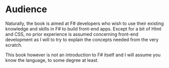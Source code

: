 # Audience

Naturally, the book is aimed at F# developers who wish to use their existing knowledge and skills in F# to build front-end apps. Except for a bit of Html and CSS, no prior experience is assumed concerning front-end development as I will to try to explain the concepts needed from the very scratch. 

This book however is *not* an introduction to F# itself and I will assume you know the language, to some degree at least. 